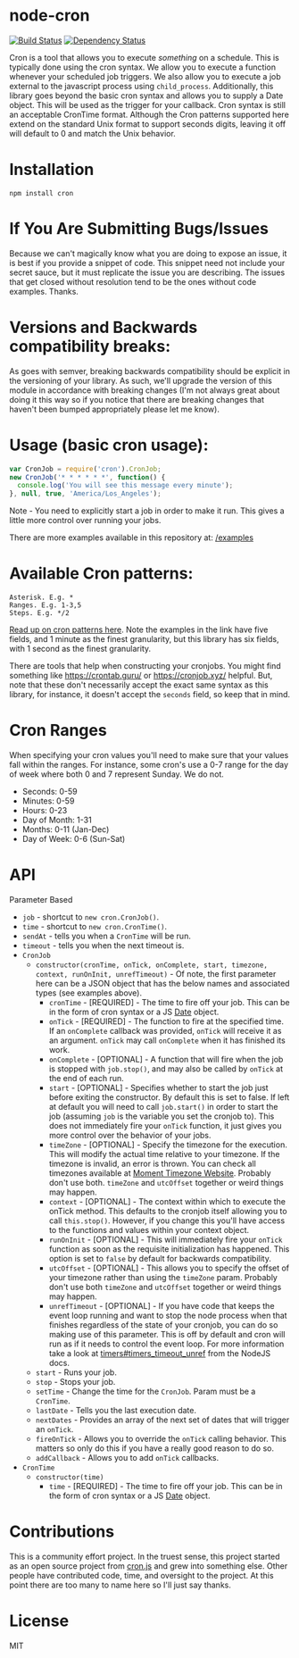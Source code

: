node-cron
=

[![Build Status](https://travis-ci.org/kelektiv/node-cron.svg?branch=master)](https://travis-ci.org/#!/kelektiv/node-cron)
[![Dependency Status](https://david-dm.org/ncb000gt/node-cron.svg)](https://david-dm.org/ncb000gt/node-cron)

Cron is a tool that allows you to execute _something_ on a schedule. This is
typically done using the cron syntax. We allow you to execute a function
whenever your scheduled job triggers. We also allow you to execute a job
external to the javascript process using `child_process`. Additionally, this
library goes beyond the basic cron syntax and allows you to 
supply a Date object. This will be used as the trigger for your callback. Cron 
syntax is still an acceptable CronTime format. Although the Cron patterns 
supported here extend on the standard Unix format to support seconds digits, 
leaving it off will default to 0 and match the Unix behavior.


Installation
==

    npm install cron


If You Are Submitting Bugs/Issues
==

Because we can't magically know what you are doing to expose an issue, it is
best if you provide a snippet of code. This snippet need not include your secret
sauce, but it must replicate the issue you are describing. The issues that get
closed without resolution tend to be the ones without code examples. Thanks.


Versions and Backwards compatibility breaks:
==

As goes with semver, breaking backwards compatibility should be explicit in the
versioning of your library. As such, we'll upgrade the version of this module
in accordance with breaking changes (I'm not always great about doing it this
way so if you notice that there are breaking changes that haven't been bumped
appropriately please let me know).


Usage (basic cron usage):
==

```javascript
var CronJob = require('cron').CronJob;
new CronJob('* * * * * *', function() {
  console.log('You will see this message every minute');
}, null, true, 'America/Los_Angeles');
```

Note - You need to explicitly start a job in order to make it run. This gives a
little more control over running your jobs.

There are more examples available in this repository at:
[/examples](https://github.com/kelektiv/node-cron/tree/master/examples)


Available Cron patterns:
==

    Asterisk. E.g. *
    Ranges. E.g. 1-3,5
    Steps. E.g. */2

[Read up on cron patterns here](http://crontab.org). Note the examples in the
link have five fields, and 1 minute as the finest granularity, but this library
has six fields, with 1 second as the finest granularity.

There are tools that help when constructing your cronjobs. You might find
something like https://crontab.guru/ or https://cronjob.xyz/ helpful. But,
note that these don't necessarily accept the exact same syntax as this
library, for instance, it doesn't accept the `seconds` field, so keep that in
mind.


Cron Ranges
==

When specifying your cron values you'll need to make sure that your values fall
within the ranges. For instance, some cron's use a 0-7 range for the day of
week where both 0 and 7 represent Sunday. We do not.

 * Seconds: 0-59
 * Minutes: 0-59
 * Hours: 0-23
 * Day of Month: 1-31
 * Months: 0-11 (Jan-Dec)
 * Day of Week: 0-6 (Sun-Sat)


API
==

Parameter Based

* `job` - shortcut to `new cron.CronJob()`.
* `time` - shortcut to `new cron.CronTime()`.
* `sendAt` - tells you when a `CronTime` will be run.
* `timeout` - tells you when the next timeout is.
* `CronJob`
  * `constructor(cronTime, onTick, onComplete, start, timezone, context,
	runOnInit, unrefTimeout)` - Of note, the first parameter here can be a JSON object that
	has the below names and associated types (see examples above).
    * `cronTime` - [REQUIRED] - The time to fire off your job. This can be in
		the form of cron syntax or a JS
		[Date](https://developer.mozilla.org/en/JavaScript/Reference/Global_Objects/Date) object.
    * `onTick` - [REQUIRED] - The function to fire at the specified time. If an
		`onComplete` callback was provided, `onTick` will receive it as an argument.
		`onTick` may call `onComplete` when it has finished its work.
    * `onComplete` - [OPTIONAL] - A function that will fire when the job is
		stopped with `job.stop()`, and may also be called by `onTick` at the end of each run.
    * `start` - [OPTIONAL] - Specifies whether to start the job just before
		exiting the constructor. By default this is set to false. If left at default
		you will need to call `job.start()` in order to start the job (assuming
		`job` is the variable you set the cronjob to). This does not immediately
		fire your `onTick` function, it just gives you more control over the
		behavior of your jobs.
    * `timeZone` - [OPTIONAL] - Specify the timezone for the execution. This
		will modify the actual time relative to your timezone. If the timezone is
		invalid, an error is thrown. You can check all timezones available at
		[Moment Timezone Website](http://momentjs.com/timezone/). Probably don't use
		both.
		`timeZone` and `utcOffset` together or weird things may happen.
    * `context` - [OPTIONAL] - The context within which to execute the onTick
		method. This defaults to the cronjob itself allowing you to call
		`this.stop()`. However, if you change this you'll have access to the
		functions and values within your context object.
    * `runOnInit` - [OPTIONAL] - This will immediately fire your `onTick`
		function as soon as the requisite initialization has happened. This option
		is set to `false` by default for backwards compatibility.
    * `utcOffset` - [OPTIONAL] - This allows you to specify the offset of your
		timezone rather than using the `timeZone` param. Probably don't use both
		`timeZone` and `utcOffset` together or weird things may happen.
    * `unrefTimeout` - [OPTIONAL] - If you have code that keeps the event loop
		running and want to stop the node process when that finishes regardless of
		the state of your cronjob, you can do so making use of this parameter. This
		is off by default and cron will run as if it needs to control the event
		loop. For more information take a look at
		[timers#timers_timeout_unref](https://nodejs.org/api/timers.html#timers_timeout_unref)
		from the NodeJS docs.
  * `start` - Runs your job.
  * `stop` - Stops your job.
  * `setTime` - Change the time for the `CronJob`. Param must be a `CronTime`.
  * `lastDate` - Tells you the last execution date.
  * `nextDates` - Provides an array of the next set of dates that will trigger an `onTick`.
  * `fireOnTick` - Allows you to override the `onTick` calling behavior. This
	matters so only do this if you have a really good reason to do so.
  * `addCallback` - Allows you to add `onTick` callbacks.
* `CronTime`
  * `constructor(time)`
    * `time` - [REQUIRED] - The time to fire off your job. This can be in the
		form of cron syntax or a JS
		[Date](https://developer.mozilla.org/en/JavaScript/Reference/Global_Objects/Date)
		object.


Contributions
==

This is a community effort project. In the truest sense, this project started as
an open source project from [cron.js](http://github.com/padolsey/cron.js) and
grew into something else. Other people have contributed code, time, and
oversight to the project. At this point there are too many to name here so I'll
just say thanks.


License
==

MIT
